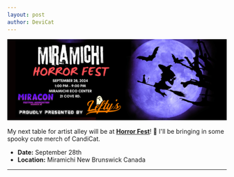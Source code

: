 ```yaml
---
layout: post
author: DeviCat
---
```


![](/img/HorrorFest2024.png)

My next table for artist alley will be at **[Horror Fest](https://www.miraconfestivals.ca/)**! 👻 I'll be bringing in some spooky cute merch of CandiCat.

- **Date:** September 28th
- **Location:** Miramichi New Brunswick Canada

<!--card-->

---
